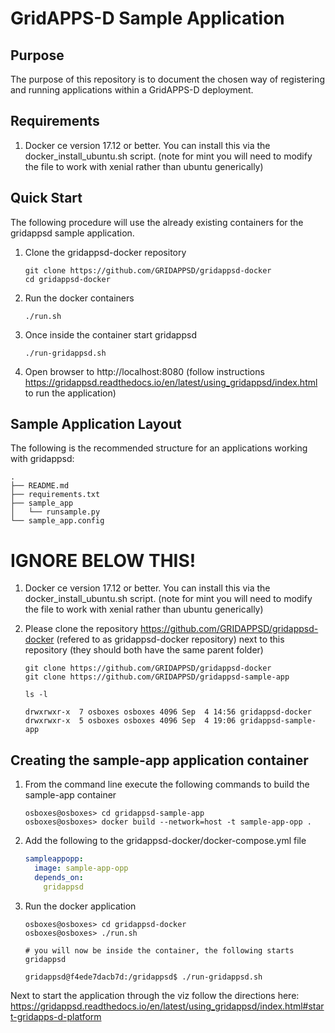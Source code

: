 # GridAPPS-D Sample Application

## Purpose

The purpose of this repository is to document the chosen way of registering and running applications within a 
GridAPPS-D deployment.

## Requirements

1. Docker ce version 17.12 or better.  You can install this via the docker_install_ubuntu.sh script.  (note for mint you will need to modify the file to work with xenial rather than ubuntu generically)

## Quick Start

The following procedure will use the already existing containers for the gridappsd sample application.

1. Clone the gridappsd-docker repository
    ```console
    git clone https://github.com/GRIDAPPSD/gridappsd-docker
    cd gridappsd-docker
    ```
1. Run the docker containers
    ```console
    ./run.sh
    ```
1. Once inside the container start gridappsd
    ```console
    ./run-gridappsd.sh
    ```
    
1. Open browser to http://localhost:8080 (follow instructions https://gridappsd.readthedocs.io/en/latest/using_gridappsd/index.html to run the application)
    
## Sample Application Layout

The following is the recommended structure for an applications working with gridappsd:

```console
.
├── README.md
├── requirements.txt
├── sample_app
│   └── runsample.py
└── sample_app.config
```

# IGNORE BELOW THIS!

1. Docker ce version 17.12 or better.  You can install this via the docker_install_ubuntu.sh script.  (note for mint you will need to modify the file to work with xenial rather than ubuntu generically)

2. Please clone the repository <https://github.com/GRIDAPPSD/gridappsd-docker> (refered to as gridappsd-docker repository) next to this repository (they should both have the same parent folder)

    ```console
    git clone https://github.com/GRIDAPPSD/gridappsd-docker
    git clone https://github.com/GRIDAPPSD/gridappsd-sample-app
    
    ls -l
    
    drwxrwxr-x  7 osboxes osboxes 4096 Sep  4 14:56 gridappsd-docker
    drwxrwxr-x  5 osboxes osboxes 4096 Sep  4 19:06 gridappsd-sample-app

    ```

## Creating the sample-app application container

1.  From the command line execute the following commands to build the sample-app container

    ```console
    osboxes@osboxes> cd gridappsd-sample-app
    osboxes@osboxes> docker build --network=host -t sample-app-opp .
    ```

1.  Add the following to the gridappsd-docker/docker-compose.yml file

    ```` yaml
    sampleappopp:
      image: sample-app-opp
      depends_on: 
        gridappsd    
    ````

1.  Run the docker application 

    ```` console
    osboxes@osboxes> cd gridappsd-docker
    osboxes@osboxes> ./run.sh
    
    # you will now be inside the container, the following starts gridappsd
    
    gridappsd@f4ede7dacb7d:/gridappsd$ ./run-gridappsd.sh
    
    ````

Next to start the application through the viz follow the directions here: https://gridappsd.readthedocs.io/en/latest/using_gridappsd/index.html#start-gridapps-d-platform
